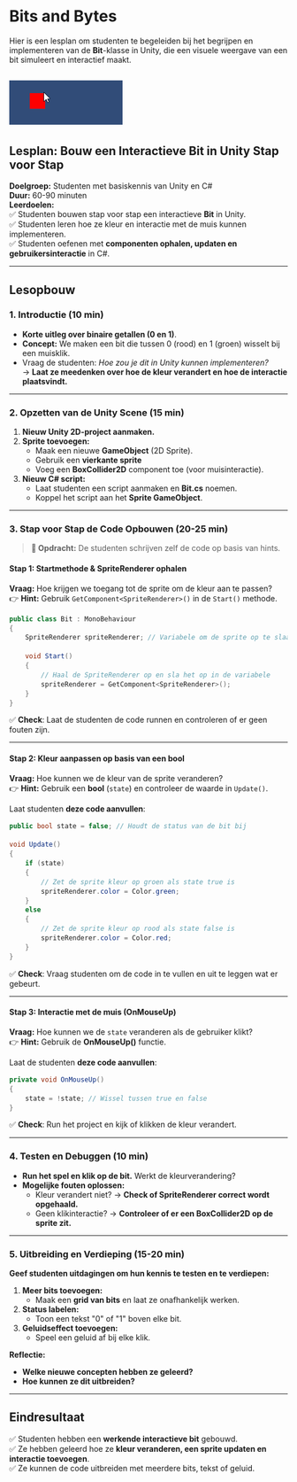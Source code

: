# Bits and Bytes




Hier is een lesplan om studenten te begeleiden bij het begrijpen en implementeren van de **Bit**-klasse in Unity, die een visuele weergave van een bit simuleert en interactief maakt.


![bit](images/bit.gif)
---

## **Lesplan: Bouw een Interactieve Bit in Unity Stap voor Stap**  
**Doelgroep:** Studenten met basiskennis van Unity en C#  
**Duur:** 60-90 minuten  
**Leerdoelen:**  
✅ Studenten bouwen stap voor stap een interactieve **Bit** in Unity.  
✅ Studenten leren hoe ze kleur en interactie met de muis kunnen implementeren.  
✅ Studenten oefenen met **componenten ophalen, updaten en gebruikersinteractie** in C#.  

---

## **Lesopbouw**

### **1. Introductie (10 min)**
- **Korte uitleg over binaire getallen (0 en 1)**.
- **Concept:** We maken een bit die tussen 0 (rood) en 1 (groen) wisselt bij een muisklik.
- Vraag de studenten: *Hoe zou je dit in Unity kunnen implementeren?*  
  → **Laat ze meedenken over hoe de kleur verandert en hoe de interactie plaatsvindt.**

---

### **2. Opzetten van de Unity Scene (15 min)**
1. **Nieuw Unity 2D-project aanmaken.**
2. **Sprite toevoegen:**
   - Maak een nieuwe **GameObject** (2D Sprite).
   - Gebruik een **vierkante sprite** 
   - Voeg een **BoxCollider2D** component toe (voor muisinteractie).
3. **Nieuw C# script:**  
   - Laat studenten een script aanmaken en **Bit.cs** noemen.
   - Koppel het script aan het **Sprite GameObject**.

---

### **3. Stap voor Stap de Code Opbouwen (20-25 min)**

> **📝 Opdracht:** De studenten schrijven zelf de code op basis van hints.

#### **Stap 1: Startmethode & SpriteRenderer ophalen**
**Vraag:** Hoe krijgen we toegang tot de sprite om de kleur aan te passen?  
👉 **Hint:** Gebruik `GetComponent<SpriteRenderer>()` in de `Start()` methode.

```csharp
public class Bit : MonoBehaviour
{
    SpriteRenderer spriteRenderer; // Variabele om de sprite op te slaan

    void Start()
    {
        // Haal de SpriteRenderer op en sla het op in de variabele
        spriteRenderer = GetComponent<SpriteRenderer>();
    }
}
```
✅ **Check**: Laat de studenten de code runnen en controleren of er geen fouten zijn.

---

#### **Stap 2: Kleur aanpassen op basis van een bool**
**Vraag:** Hoe kunnen we de kleur van de sprite veranderen?  
👉 **Hint:** Gebruik een **bool** (`state`) en controleer de waarde in `Update()`.

Laat studenten **deze code aanvullen**:

```csharp
public bool state = false; // Houdt de status van de bit bij

void Update()
{
    if (state)
    {
        // Zet de sprite kleur op groen als state true is
        spriteRenderer.color = Color.green;
    }
    else
    {
        // Zet de sprite kleur op rood als state false is
        spriteRenderer.color = Color.red;
    }
}
```
✅ **Check**: Vraag studenten om de code in te vullen en uit te leggen wat er gebeurt.

---

#### **Stap 3: Interactie met de muis (OnMouseUp)**
**Vraag:** Hoe kunnen we de `state` veranderen als de gebruiker klikt?  
👉 **Hint:** Gebruik de **OnMouseUp()** functie.

Laat de studenten **deze code aanvullen**:

```csharp
private void OnMouseUp()
{
    state = !state; // Wissel tussen true en false
}
```
✅ **Check**: Run het project en kijk of klikken de kleur verandert.

---

### **4. Testen en Debuggen (10 min)**
- **Run het spel en klik op de bit.** Werkt de kleurverandering?
- **Mogelijke fouten oplossen:**
  - Kleur verandert niet? → **Check of SpriteRenderer correct wordt opgehaald.**
  - Geen klikinteractie? → **Controleer of er een BoxCollider2D op de sprite zit.**

---

### **5. Uitbreiding en Verdieping (15-20 min)**
**Geef studenten uitdagingen om hun kennis te testen en te verdiepen:**
1. **Meer bits toevoegen:**  
   - Maak een **grid van bits** en laat ze onafhankelijk werken.
2. **Status labelen:**  
   - Toon een tekst "0" of "1" boven elke bit.
3. **Geluidseffect toevoegen:**  
   - Speel een geluid af bij elke klik.

**Reflectie:**  
- **Welke nieuwe concepten hebben ze geleerd?**  
- **Hoe kunnen ze dit uitbreiden?**  

---

## **Eindresultaat**
✅ Studenten hebben een **werkende interactieve bit** gebouwd.  
✅ Ze hebben geleerd hoe ze **kleur veranderen, een sprite updaten en interactie toevoegen**.  
✅ Ze kunnen de code uitbreiden met meerdere bits, tekst of geluid.

